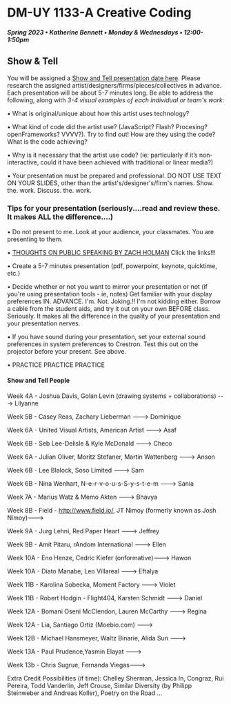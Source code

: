 # DM-UY 1133-A Creative Coding
##### Spring 2023 • Katherine Bennett • Monday & Wednesdays • 12:00-1:50pm 

## Show & Tell

You will be assigned a [Show and Tell presentation date here](ShowAndTell.md). Please research the assigned artist/designers/firms/pieces/collectives in advance. Each presentation will be about 5-7 minutes long. Be able to address the following, along with *3-4 visual examples of each individual or team's work*: 

• What is original/unique about how this artist uses technology? 

• What kind of code did the artist use?  (JavaScript? Flash? Procesing? openFrameworks? VVVV?). Try to find out! How are they using the code? What is the code achieving?

• Why is it necessary that the artist use code?  (ie: particularly if it’s non-interactive, could it have been achieved with traditional or linear media?)

• Your presentation must be prepared and professional. DO NOT USE TEXT ON YOUR SLIDES, other than the artist's/designer's/firm's names. Show. the. work. Discuss. the. work.


### Tips for your presentation (seriously....read and review these. It makes ALL the difference....)

• Do not present to me. Look at your audience, your classmates. You are presenting to them.

• [THOUGHTS ON PUBLIC SPEAKING BY ZACH HOLMAN](http://speaking.io/) Click the links!!!

• Create a 5-7 minutes presentation (pdf, powerpoint, keynote, quicktime, etc.)

• Decide whether or not you want to mirror your presentation or not (if you're using presentation tools - ie, notes)
Get familiar with your display preferences IN. ADVANCE. I'm. Not. Joking.!! I'm not kidding either. Borrow a cable from the student aids, and try it out on your own BEFORE class. Seriously. It makes all the difference in the quality of your presentation and your presentation nerves.

• If you have sound during your presentation, set your external sound preferences in system preferences to Crestron. Test this out on the projector before your present. See above.

• PRACTICE PRACTICE PRACTICE


#### Show and Tell People

Week 4A - Joshua Davis, Golan Levin (drawing systems + collaborations) ---> Lilyanne

Week 5B -  Casey Reas, Zachary Lieberman ---> Dominique

Week 6A - United Visual Artists, American Artist ---> Asaf

Week 6B - Seb Lee-Delisle & Kyle McDonald ---> Checo

Week 6A - Julian Oliver, Moritz Stefaner, Martin Wattenberg ---> Anson

Week 6B -  Lee Blalock, Soso Limited ---> Sam

Week 6B - Nina Wenhart, N-e-r-v-o-u-s-S-y-s-t-e-m ---> Sania

Week 7A - Marius Watz & Memo Akten ---> Bhavya

Week 8B - Field - http://www.field.io/, JT Nimoy (formerly known as Josh Nimoy)---> 

Week 9A - Jurg Lehni, Red Paper Heart   ---> Jeffrey

Week 9B - Amit Pitaru, rAndom International  ---> Ellen

Week 10A - Eno Henze, Cedric Kiefer (onformative)---> Hawon

Week 10A - Diato Manabe, Leo Villareal ---> Eftalya

Week 11B - Karolina Sobecka, Moment Factory ---> Violet

Week 11B - Robert Hodgin - Flight404, Karsten Schmidt ---> Daniel

Week 12A - Bomani Oseni McClendon, Lauren McCarthy  ---> Regina

Week 12A - Lia, Santiago Ortiz (Moebio.com) ---> 

Week 12B - Michael Hansmeyer, Waltz Binarie, Alida Sun ---> 

Week 13A - Paul Prudence,Yasmin Elayat  ---> 

Week 13b - Chris Sugrue, Fernanda Viegas---> 


Extra Credit Possibilities (if time):  Chelley Sherman, Jessica In, Congraz, Rui Pereira, Todd Vanderlin, Jeff Crouse, Similar Diversity (by Philipp Steinweber and Andreas Koller), Poetry on the Road ...